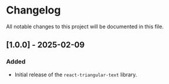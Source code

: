 # Changelog

All notable changes to this project will be documented in this file.

## [1.0.0] - 2025-02-09

### Added

- Initial release of the `react-triangular-text` library.
